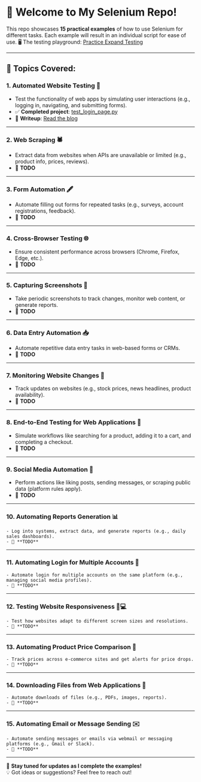 # 🚀 Welcome to My Selenium Repo! 

This repo showcases **15 practical examples** of how to use Selenium for different tasks. Each example will result in an individual script for ease of use. 🖥️ The testing playground: [Practice Expand Testing](https://practice.expandtesting.com/)

---

## 📝 Topics Covered:

### 1. **Automated Website Testing** 🧪
   - Test the functionality of web apps by simulating user interactions (e.g., logging in, navigating, and submitting forms).  
   - ✅ **Completed project**: [test_login_page.py](https://github.com/pekirk99/selenium/blob/main/test_login_page.py)  
   - 📖 **Writeup**: [Read the blog](https://pete-hd.blogspot.com/2024/12/testing-series-automated-website.html)

---

### 2. **Web Scraping** 🕷️
   - Extract data from websites when APIs are unavailable or limited (e.g., product info, prices, reviews).  
   - 🚧 **TODO**

---

### 3. **Form Automation** 🖋️
   - Automate filling out forms for repeated tasks (e.g., surveys, account registrations, feedback).  
   - 🚧 **TODO**

---

### 4. **Cross-Browser Testing** 🌐
   - Ensure consistent performance across browsers (Chrome, Firefox, Edge, etc.).  
   - 🚧 **TODO**

---

### 5. **Capturing Screenshots** 📸
   - Take periodic screenshots to track changes, monitor web content, or generate reports.  
   - 🚧 **TODO**

---

### 6. **Data Entry Automation** 📥
   - Automate repetitive data entry tasks in web-based forms or CRMs.  
   - 🚧 **TODO**

---

### 7. **Monitoring Website Changes** 🔄
   - Track updates on websites (e.g., stock prices, news headlines, product availability).  
   - 🚧 **TODO**

---

### 8. **End-to-End Testing for Web Applications** 🔁
   - Simulate workflows like searching for a product, adding it to a cart, and completing a checkout.  
   - 🚧 **TODO**

---

### 9. **Social Media Automation** 📱
   - Perform actions like liking posts, sending messages, or scraping public data (platform rules apply).  
   - 🚧 **TODO**

---

### 10. **Automating Reports Generation** 📊
    - Log into systems, extract data, and generate reports (e.g., daily sales dashboards).  
    - 🚧 **TODO**

---

### 11. **Automating Login for Multiple Accounts** 🔑
    - Automate login for multiple accounts on the same platform (e.g., managing social media profiles).  
    - 🚧 **TODO**

---

### 12. **Testing Website Responsiveness** 📱💻
    - Test how websites adapt to different screen sizes and resolutions.  
    - 🚧 **TODO**

---

### 13. **Automating Product Price Comparison** 🛒
    - Track prices across e-commerce sites and get alerts for price drops.  
    - 🚧 **TODO**

---

### 14. **Downloading Files from Web Applications** 📂
    - Automate downloads of files (e.g., PDFs, images, reports).  
    - 🚧 **TODO**

---

### 15. **Automating Email or Message Sending** ✉️
    - Automate sending messages or emails via webmail or messaging platforms (e.g., Gmail or Slack).  
    - 🚧 **TODO**

---

🔧 **Stay tuned for updates as I complete the examples!**  
💡 Got ideas or suggestions? Feel free to reach out!
